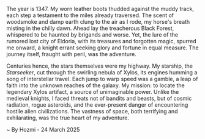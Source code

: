
The year is 1347.  My worn leather boots thudded against the muddy track, each step a testament to the miles already traversed.  The scent of woodsmoke and damp earth clung to the air as I rode, my horse's breath misting in the chilly dawn.  Ahead lay the treacherous Black Forest, whispered to be haunted by brigands and worse.  Yet, the lure of the rumored lost city of Eldoria, with its treasures and forgotten magic, spurred me onward, a knight errant seeking glory and fortune in equal measure. The journey itself, fraught with peril, was the adventure.

Centuries hence, the stars themselves were my highway.  My starship, the *Starseeker*, cut through the swirling nebula of Xylos, its engines humming a song of interstellar travel.  Each jump to warp speed was a gamble, a leap of faith into the unknown reaches of the galaxy.  My mission: to locate the legendary Xylos artifact, a source of unimaginable power.  Unlike the medieval knights, I faced threats not of bandits and beasts, but of cosmic radiation, rogue asteroids, and the ever-present danger of encountering hostile alien civilizations. The vastness of space, both terrifying and exhilarating, was the true heart of my adventure.

~ By Hozmi - 24 March 2025
